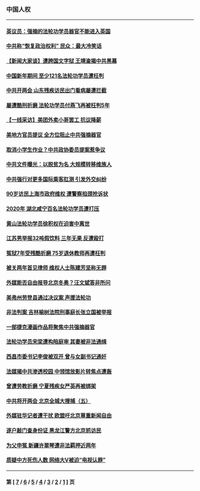 ### 中国人权
---
#### [英议员：强摘的法轮功学员器官不能进入英国](../../pages/ncid278/n12792556.md) 
#### [中共称“恢复政治权利” 民众：最大冷笑话](../../pages/ncid278/n12792412.md) 
#### [【新闻大家谈】遭跨国文字狱 王靖渝揭中共黑幕](../../pages/ncid278/n12791978.md) 
#### [中国新年期间 至少121名法轮功学员遭枉判](../../pages/ncid278/n12789102.md) 
#### [中共开两会 山东残疾访民出门看病屡遭拦截](../../pages/ncid278/n12791420.md) 
#### [屡遭酷刑折磨 法轮功学员付燕飞再被枉判5年](../../pages/ncid278/n12765621.md) 
#### [【一线采访】美团外卖小哥罢工 抗议降薪](../../pages/ncid278/n12790038.md) 
#### [美地方官员提议 全方位阻止中共强摘器官](../../pages/ncid278/n12790123.md) 
#### [取消小学生作业？中共政协委员提案惹争议](../../pages/ncid278/n12789932.md) 
#### [中共文件曝光：以脱贫为名 大规模转移维族人](../../pages/ncid278/n12789638.md) 
#### [中共强行对更多国际乘客肛测 引发外交纠纷](../../pages/ncid278/n12789757.md) 
#### [90岁访民上海市政府维权 遭警察掐颈抢诉状](../../pages/ncid278/n12789611.md) 
#### [2020年 湖北咸宁百名法轮功学员遭打压](../../pages/ncid278/n12741025.md) 
#### [黄山法轮功学员徐积权在迫害中离世](../../pages/ncid278/n12739016.md) 
#### [江苏男举报32吨假饮料 三年无果 反遭殴打](../../pages/ncid278/n12789261.md) 
#### [冤狱7年受残酷折磨 75岁退休教师再遭枉判](../../pages/ncid278/n12776897.md) 
#### [被关两年首见律师 维权人士陈建芳坚称无罪](../../pages/ncid278/n12786396.md) 
#### [外媒能否自由报导北京冬奥？汪文斌答非所问](../../pages/ncid278/n12787719.md) 
#### [美弗州劳登县通过决议案 声援法轮功](../../pages/ncid278/n12785715.md) 
#### [非法判案 吉林榆树法院刑事庭长张立国被举报](../../pages/ncid278/n12787102.md) 
#### [一部捷克漫画作品将聚焦中共强摘器官](../../pages/ncid278/n12785954.md) 
#### [法轮功学员宋梁遭构陷庭审 其妻被非法通缉](../../pages/ncid278/n12785050.md) 
#### [西昌市委书记李俊被双开 曾与女副书记通奸](../../pages/ncid278/n12785270.md) 
#### [法媒揭中共渗透校园 中领馆放影片转焦点遭轰](../../pages/ncid278/n12785295.md) 
#### [曾遭劳教折磨 宁夏残疾女严英再被绑架](../../pages/ncid278/n12784325.md) 
#### [中共将开两会 北京全城大搜捕（五）](../../pages/ncid278/n12784938.md) 
#### [外媒驻华记者遭干扰 欧盟吁北京尊重新闻自由](../../pages/ncid278/n12784923.md) 
#### [逐户敲门查身份证 黑龙江警方北京抓访民](../../pages/ncid278/n12783706.md) 
#### [为父申冤 新疆许翠琴遭非法羁押近两年](../../pages/ncid278/n12783239.md) 
#### [质疑中方死伤人数 网络大V被迫“电视认罪”](../../pages/ncid278/n12783156.md) 

---
#### 第 [ [7](./7.md) / [6](./6.md) / [5](./5.md) / [4](./4.md) / [3](./3.md) / [2](./2.md) / [1](./1.md) ] 页
